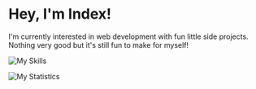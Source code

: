 # Hey, I'm Index!
I'm currently interested in web development with fun little side projects. Nothing very good but it's still fun to make for myself!

![My Skills](https://skillicons.dev/icons?i=html,css,js,lua,bootstrap,vscode,replit,discord,twitter)

![My Statistics](https://myreadme.vercel.app/api/embed/IndexingGitHub?panels=userstatistics,toprepositories,toplanguages,commitgraph)
